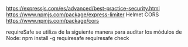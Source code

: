 https://expressjs.com/es/advanced/best-practice-security.html
https://www.npmjs.com/package/express-limiter
Helmet
CORS https://www.npmjs.com/package/cors


requireSafe se utiliza de la siguiente manera para auditar los módulos de Node:
npm install -g requiresafe
requiresafe check

